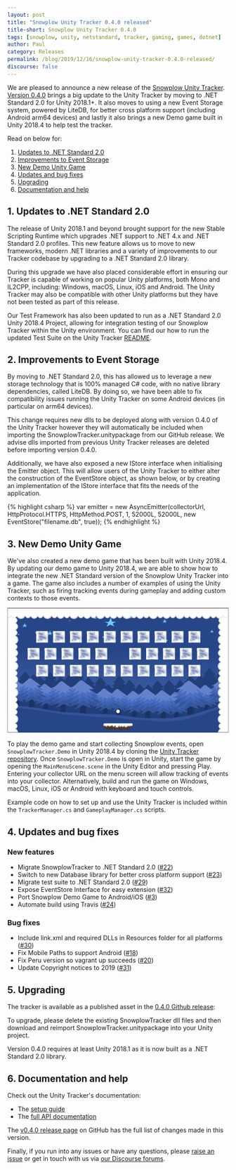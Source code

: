 ```yaml
---
layout: post
title: "Snowplow Unity Tracker 0.4.0 released"
title-short: Snowplow Unity Tracker 0.4.0
tags: [snowplow, unity, netstandard, tracker, gaming, games, dotnet]
author: Paul
category: Releases
permalink: /blog/2019/12/16/snowplow-unity-tracker-0.4.0-released/
discourse: false
---
```


We are pleased to announce a new release of the [Snowplow Unity Tracker][unity-tracker]. [Version 0.4.0][0.4.0-tag] brings a big update to the Unity Tracker by moving to .NET Standard 2.0 for Unity 2018.1+.
It also moves to using a new Event Storage system, powered by LiteDB, for better cross platform support (including Android arm64 devices) and lastly it also brings a new Demo game built in Unity 2018.4 to help test the tracker.

Read on below for:

1. [Updates to .NET Standard 2.0](#update-netstandard)
2. [Improvements to Event Storage](#event-storage-improvements)
3. [New Demo Unity Game](#new-demo-app)
4. [Updates and bug fixes](#updates)
5. [Upgrading](#upgrade)
6. [Documentation and help](#doc)

<!--more-->

<h2 id="update-netstandard">1. Updates to .NET Standard 2.0</h2>
The release of Unity 2018.1 and beyond brought support for the new Stable Scripting Runtime which upgrades .NET support to .NET 4.x and .NET Standard 2.0 profiles. This new feature allows us to move to new frameworks, modern .NET libraries and a variety of improvements to our Tracker codebase by upgrading to a .NET Standard 2.0 library.

During this upgrade we have also placed considerable effort in ensuring our Tracker is capable of working on popular Unity platforms, both Mono and IL2CPP, including: Windows, macOS, Linux, iOS and Android. The Unity Tracker may also be compatible with other Unity platforms but they have not been tested as part of this release.

Our Test Framework has also been updated to run as a .NET Standard 2.0 Unity 2018.4 Project, allowing for integration testing of our Snowplow Tracker within the Unity environment. You can find our how to run the updated Test Suite on the Unity Tracker [README][readme-testing].

<h2 id="event-storage-improvements">2. Improvements to Event Storage</h2>
By moving to .NET Standard 2.0, this has allowed us to leverage a new storage technology that is 100% managed C# code, with no native library dependencies, called LiteDB. By doing so, we have been able to fix compatibility issues running the Unity Tracker on some Android devices (in particular on arm64 devices).

This change requires new dlls to be deployed along with version 0.4.0 of the Unity Tracker however they will automatically be included when importing the SnowplowTracker.unitypackage from our GitHub release. We advise dlls imported from previous Unity Tracker releases are deleted before importing version 0.4.0.

Additionally, we have also exposed a new IStore interface when initialising the Emitter object. This will allow users of the Unity Tracker to either alter the construction of the EventStore object, as shown below, or by creating an implementation of the IStore interface that fits the needs of the application.

{% highlight csharp %}
var emitter = new AsyncEmitter(collectorUrl, HttpProtocol.HTTPS, HttpMethod.POST, 1, 52000L, 52000L, new EventStore("filename.db", true));
{% endhighlight %}

<h2 id="new-demo-app">3. New Demo Unity Game</h2>
We've also created a new demo game that has been built with Unity 2018.4. By updating our demo game to Unity 2018.4, we are able to show how to integrate the new .NET Standard version of the Snowplow Unity Tracker into a game. The game also includes a number of examples of using the Unity Tracker, such as firing tracking events during gameplay and adding custom contexts to those events.

![demo](/assets/img/blog/2019/12/unitydemo.png)

To play the demo game and start collecting Snowplow events, open `SnowplowTracker.Demo` in Unity 2018.4 by cloning the [Unity Tracker repository][unity-tracker]. Once `SnowplowTracker.Demo` is open in Unity, start the game by opening the `MainMenuScene.scene` in the Unity Editor and pressing Play. Entering your collector URL on the menu screen will allow tracking of events into your collector. Alternatively, build and run the game on Windows, macOS, Linux, iOS or Android with keyboard and touch controls.

Example code on how to set up and use the Unity Tracker is included within the `TrackerManager.cs` and `GameplayManager.cs` scripts.

<h2 id="updates">4. Updates and bug fixes</h2>

### New features

* Migrate SnowplowTracker to .NET Standard 2.0 ([#22](https://github.com/snowplow/snowplow-unity-tracker/issues/22))
* Switch to new Database library for better cross platform support ([#23](https://github.com/snowplow/snowplow-unity-tracker/issues/23))
* Migrate test suite to .NET Standard 2.0 ([#29](https://github.com/snowplow/snowplow-unity-tracker/issues/29))
* Expose EventStore Interface for easy extension ([#32](https://github.com/snowplow/snowplow-unity-tracker/issues/32))
* Port Snowplow Demo Game to Android/iOS ([#3](https://github.com/snowplow/snowplow-unity-tracker/issues/3))
* Automate build using Travis ([#24](https://github.com/snowplow/snowplow-unity-tracker/issues/24))

### Bug fixes

* Include link.xml and required DLLs in Resources folder for all platforms ([#30](https://github.com/snowplow/snowplow-unity-tracker/issues/30))
* Fix Mobile Paths to support Android ([#18](https://github.com/snowplow/snowplow-unity-tracker/issues/18))
* Fix Peru version so vagrant up succeeds ([#20](https://github.com/snowplow/snowplow-unity-tracker/issues/20))
* Update Copyright notices to 2019 ([#31](https://github.com/snowplow/snowplow-unity-tracker/issues/31))

<h2 id="upgrade">5. Upgrading</h2>

The tracker is available as a published asset in the [0.4.0 Github release][0.4.0-tag]:

To upgrade, please delete the existing SnowplowTracker dll files and then download and reimport SnowplowTracker.unitypackage into your Unity project.

Version 0.4.0 requires at least Unity 2018.1 as it is now built as a .NET Standard 2.0 library.

<h2 id="doc">6. Documentation and help</h2>

Check out the Unity Tracker's documentation:

* The [setup guide][setup]
* The [full API documentation][docs]

The [v0.4.0 release page][0.4.0-tag] on GitHub has the full list of changes made in this version.

Finally, if you run into any issues or have any questions, please [raise an issue][issues] or get in touch with us via [our Discourse forums][forums].

[unity-tracker]: https://github.com/snowplow/snowplow-untiy-tracker
[0.4.0-tag]: https://github.com/snowplow/snowplow-unity-tracker/releases/tag/0.4.0
[readme-testing]: https://github.com/snowplow/snowplow-unity-tracker#testing-framework
[setup]: https://github.com/snowplow/snowplow/wiki/Unity-Tracker-Setup
[issues]: https://github.com/snowplow/snowplow-unity-tracker/issues
[forums]: https://discourse.snowplowanalytics.com/
[docs]: https://github.com/snowplow/snowplow/wiki/Unity-Tracker

[755]: https://github.com/snowplow/snowplow-unity-tracker/issues/755
